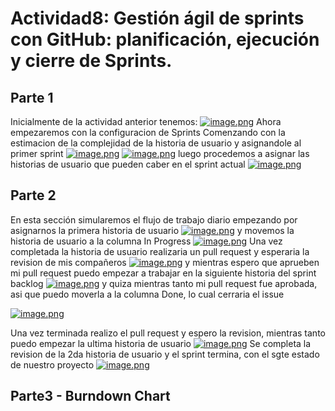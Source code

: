 # Actividad8: Gestión ágil de sprints con GitHub: planificación, ejecución y cierre de Sprints.
## Parte 1
Inicialmente de la actividad anterior tenemos: 
[![image.png](https://i.postimg.cc/MHc0sQZY/image.png)](https://postimg.cc/LgpZ5h1q)
Ahora empezaremos con la configuracion de Sprints
Comenzando con la estimacion de la complejidad de la historia de usuario y asignandole al primer sprint
[![image.png](https://i.postimg.cc/TYcd1HJn/image.png)](https://postimg.cc/svvd0m82)
[![image.png](https://i.postimg.cc/MpKWQb9N/image.png)](https://postimg.cc/WhCLRrLw)
luego procedemos a asignar las historias de usuario que pueden caber en el sprint actual
[![image.png](https://i.postimg.cc/C5g0LjZv/image.png)](https://postimg.cc/Q90wfKJ5) 

## Parte 2
En esta sección simularemos el flujo de trabajo diario empezando por asignarnos la primera historia de usuario
[![image.png](https://i.postimg.cc/d1cp8Jq3/image.png)](https://postimg.cc/nsT3xb9f)
y movemos la historia de usuario a la columna In Progress
[![image.png](https://i.postimg.cc/wv5P2nvV/image.png)](https://postimg.cc/mzD82X7z)
Una vez completada la historia de usuario realizaria un pull request y esperaria la revision de mis compañeros
[![image.png](https://i.postimg.cc/c4Lj79NR/image.png)](https://postimg.cc/gr1NmKjj)
y mientras espero que aprueben mi pull request puedo empezar a trabajar en la siguiente historia del sprint backlog
[![image.png](https://i.postimg.cc/c4Lj79NR/image.png)](https://postimg.cc/gr1NmKjj)
y quiza mientras tanto mi pull request fue aprobada, asi que puedo moverla a la columna Done, lo cual cerraria el issue

[![image.png](https://i.postimg.cc/HsnZ8rQ3/image.png)](https://postimg.cc/6ysLD5bG)

Una vez terminada realizo el pull request y espero la revision, mientras tanto puedo empezar la ultima historia de usuario
[![image.png](https://i.postimg.cc/L8fVjLhk/image.png)](https://postimg.cc/yD19HJmW)
Se completa la revision de la 2da historia de usuario y el sprint termina, con el sgte estado de nuestro proyecto
[![image.png](https://i.postimg.cc/hj4bFYsM/image.png)](https://postimg.cc/QBPW10RW)

## Parte3 - Burndown Chart